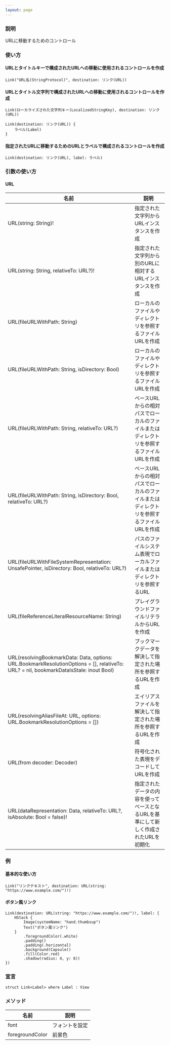 ```yaml
---
layout: page
---
```


### 説明

URLに移動するためのコントロール

### 使い方

#### URLとタイトルキーで構成されたURLへの移動に使用されるコントロールを作成

    Link("URL名(StringProtocol)", destination: リンク(URL))

#### URLとタイトル文字列で構成されたURLへの移動に使用されるコントロールを作成

    Link(ローカライズされた文字列キー(LocalizedStringKey), destination: リンク(URL))

    Link(destination: リンク(URL)) {
        ラベル(Label)
    }

#### 指定されたURLに移動するためのURLとラベルで構成されるコントロールを作成

    Link(destination: リンク(URL), label: ラベル)

### 引数の使い方

#### URL

| 名前                                                                                                                                      | 説明                                              |
| --------------------------------------------------------------------------------------------------------------------------------------- | ----------------------------------------------- |
| URL(string: String)!                                                                                                                    | 指定された文字列からURLインスタンスを作成                          |
| URL(string: String, relativeTo: URL?)!                                                                                                  | 指定された文字列から別のURLに相対するURLインスタンスを作成                |
| URL(fileURLWithPath: String)                                                                                                            | ローカルのファイルやディレクトリを参照するファイルURLを作成                 |
| URL(fileURLWithPath: String, isDirectory: Bool)                                                                                         | ローカルのファイルやディレクトリを参照するファイルURLを作成                 |
| URL(fileURLWithPath: String, relativeTo: URL?)                                                                                          | ベースURLからの相対パスでローカルのファイルまたはディレクトリを参照するファイルURLを作成 |
| URL(fileURLWithPath: String, isDirectory: Bool, relativeTo: URL?)                                                                       | ベースURLからの相対パスでローカルのファイルまたはディレクトリを参照するファイルURLを作成 |
| URL(fileURLWithFileSystemRepresentation: UnsafePointer<Int8>, isDirectory: Bool, relativeTo: URL?)                                      | パスのファイルシステム表現でローカルファイルまたはディレクトリを参照するURL         |
| URL(fileReferenceLiteralResourceName: String)                                                                                           | プレイグラウンドファイルリテラルからURLを作成                        |
| URL(resolvingBookmarkData: Data, options: URL.BookmarkResolutionOptions = \[], relativeTo: URL? = nil, bookmarkDataIsStale: inout Bool) | ブックマークデータを解決して指定された場所を参照するURLを作成                |
| URL(resolvingAliasFileAt: URL, options: URL.BookmarkResolutionOptions = \[])                                                            | エイリアスファイルを解決して指定された場所を参照するURLを作成                |
| URL(from decoder: Decoder)                                                                                                              | 符号化された表現をデコードしてURLを作成                           |
| URL(dataRepresentation: Data, relativeTo: URL?, isAbsolute: Bool = false)!                                                              | 指定されたデータの内容を使ってベースとなるURLを基準にして新しく作成されたURLを初期化   |

### 例

#### 基本的な使い方

    Link("リンクテキスト", destination: URL(string: "https://www.example.com/")!)

#### ボタン風リンク

    Link(destination: URL(string: "https://www.example.com/")!, label: {
        HStack {
            Image(systemName: "hand.thumbsup")
            Text("ボタン風リンク")
        }
            .foregroundColor(.white)
            .padding()
            .padding(.horizontal)
            .background(Capsule()
            .fill(Color.red)
            .shadow(radius: 4, y: 8))
    })

### 宣言

    struct Link<Label> where Label : View

### メソッド

| 名前              | 説明      |
| --------------- | ------- |
| font            | フォントを設定 |
| foregroundColor | 前景色     |
